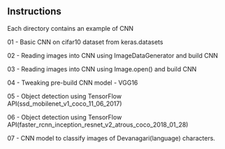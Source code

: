 Instructions
---------------------------------

Each directory contains an example of CNN

01 - Basic CNN on cifar10 dataset from keras.datasets

02 - Reading images into CNN using ImageDataGenerator and build CNN

03 - Reading images into CNN using Image.open() and build CNN

04 - Tweaking pre-build CNN model - VGG16

05 - Object detection using TensorFlow API(ssd_mobilenet_v1_coco_11_06_2017)

06 - Object detection using TensorFlow API(faster_rcnn_inception_resnet_v2_atrous_coco_2018_01_28)

07 - CNN model to classify images of Devanagari(language) characters.